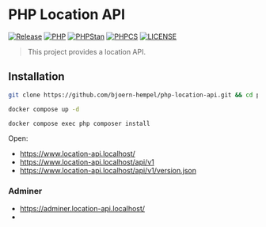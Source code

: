 # PHP Location API

[![Release](https://img.shields.io/github/v/release/bjoern-hempel/php-location-api)](https://github.com/bjoern-hempel/php-location-api/releases)
[![PHP](https://img.shields.io/badge/PHP-^8.2-777bb3.svg?logo=php&logoColor=white&labelColor=555555&style=flat)](https://www.php.net/supported-versions.php)
[![PHPStan](https://img.shields.io/badge/PHPStan-Level%20Max-brightgreen.svg?style=flat)](https://phpstan.org/user-guide/rule-levels)
[![PHPCS](https://img.shields.io/badge/PHPCS-PSR12-brightgreen.svg?style=flat)](https://www.php-fig.org/psr/psr-12/)
[![LICENSE](https://img.shields.io/github/license/ixnode/php-api-version-bundle)](https://github.com/ixnode/php-api-version-bundle/blob/master/LICENSE)

> This project provides a location API.

## Installation

```bash
git clone https://github.com/bjoern-hempel/php-location-api.git && cd php-location-api
```

```bash
docker compose up -d
```

```bash
docker compose exec php composer install
```

Open:

* https://www.location-api.localhost/
* https://www.location-api.localhost/api/v1
* https://www.location-api.localhost/api/v1/version.json


### Adminer

* https://adminer.location-api.localhost/
* 